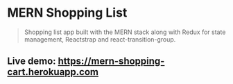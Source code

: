# MERN Shopping List

> Shopping list app built with the MERN stack along with Redux for state management, Reactstrap and react-transition-group.

## Live demo: https://mern-shopping-cart.herokuapp.com



